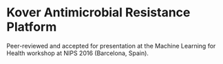 # Kover Antimicrobial Resistance Platform

Peer-reviewed and accepted for presentation at the Machine Learning for Health workshop at NIPS 2016 (Barcelona, Spain).
